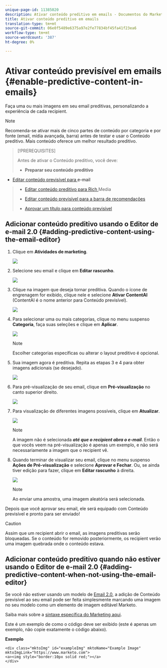 ```yaml
---
unique-page-id: 11385020
description: Ativar conteúdo preditivo em emails - Documentos do Marketing - Documentação do produto
title: Ativar conteúdo preditivo em emails
translation-type: tm+mt
source-git-commit: 06e0f5489e6375a97e2fe77834bf45fa41f23ea6
workflow-type: tm+mt
source-wordcount: '387'
ht-degree: 0%

---
```



# Ativar conteúdo previsível em emails {#enable-predictive-content-in-emails}

Faça uma ou mais imagens em seu email preditivas, personalizando a experiência de cada recipient.

>[!NOTE]
>
>Recomenda-se ativar mais de cinco partes de conteúdo por categoria e por fonte (email, mídia avançada, barra) antes de testar e usar o Conteúdo preditivo. Mais conteúdo oferece um melhor resultado preditivo.

>[!PREREQUISITES]
>
>Antes de ativar o Conteúdo preditivo, você deve:
>
>* **Preparar seu conteúdo preditivo**
   >
   >   
   * [Editar conteúdo previsível para ](/help/marketo/product-docs/predictive-content/working-with-predictive-content/edit-predictive-content-for-emails.md) e-mail
   >   * [Editar conteúdo preditivo para Rich ](/help/marketo/product-docs/predictive-content/working-with-predictive-content/edit-predictive-content-for-rich-media.md) Media
   >   * [Editar conteúdo previsível para a barra de recomendações](/help/marketo/product-docs/predictive-content/working-with-predictive-content/edit-predictive-content-for-the-recommendation-bar.md)
>
>* [Aprovar um título para conteúdo previsível](/help/marketo/product-docs/predictive-content/working-with-all-content/approve-a-title-for-predictive-content.md)


## Adicionar conteúdo preditivo usando o Editor de e-mail 2.0 {#adding-predictive-content-using-the-email-editor}

1. Clique em **Atividades de marketing**.

   ![](assets/one.png)

1. Selecione seu email e clique em **Editar rascunho**.

   ![](assets/two.png)

1. Clique na imagem que deseja tornar preditiva. Quando o ícone de engrenagem for exibido, clique nele e selecione **Ativar ContentAI** (ContentAI é o nome anterior para Conteúdo previsível).

   ![](assets/three.png)

1. Para selecionar uma ou mais categorias, clique no menu suspenso **Categoria**, faça suas seleções e clique em **Aplicar**.

   ![](assets/four.png)

   >[!NOTE]
   >
   >Escolher categorias específicas ou alterar o layout preditivo é opcional.

1. Sua imagem agora é preditiva. Repita as etapas 3 e 4 para obter imagens adicionais (se desejado).

   ![](assets/five.png)

1. Para pré-visualização de seu email, clique em **Pré-visualização** no canto superior direito.

   ![](assets/six.png)

1. Para visualização de diferentes imagens possíveis, clique em **Atualizar**.

   ![](assets/seven.png)

   >[!NOTE]
   >
   >A imagem não é selecionada **_até que o recipient abra o e-mail_**. Então o que vocês veem na pré-visualização é apenas um exemplo, e não será necessariamente a imagem que o recipient vê.

1. Quando terminar de visualizar seu email, clique no menu suspenso **Ações de Pré-visualização** e selecione **Aprovar e Fechar**. Ou, se ainda tiver edição para fazer, clique em **Editar rascunho** à direita.

   ![](assets/eight.png)

   >[!NOTE]
   >
   >Ao enviar uma amostra, uma imagem aleatória será selecionada.

Depois que você aprovar seu email, ele será equipado com Conteúdo previsível e pronto para ser enviado!

>[!CAUTION]
>
>Assim que um recipient abrir o email, as imagens preditivas serão bloqueadas. Se o conteúdo for removido posteriormente, os recipient verão uma imagem quebrada onde o conteúdo estava.

## Adicionar conteúdo preditivo quando não estiver usando o Editor de e-mail 2.0 {#adding-predictive-content-when-not-using-the-email-editor}

Se você não estiver usando um modelo de [Email 2.0](/help/marketo/product-docs/email-marketing/general/email-editor-2/email-editor-v2-0-overview.md), a adição de Conteúdo previsível ao seu email pode ser feita simplesmente marcando uma imagem no seu modelo como um elemento de imagem editável Marketo.

Saiba mais sobre a [sintaxe específica do Marketing aqui](/help/marketo/product-docs/email-marketing/general/email-editor-2/email-template-syntax.md#elements).

Este é um exemplo de como o código deve ser exibido (este é apenas um exemplo, não copie exatamente o código abaixo).

**Exemplo**

```example
<div class="mktoImg" id="exampleImg" mktoName="Example Image" mktoImgLink="https://www.marketo.com">  
<a><img style="border:10px solid red;"></a>  
</div>
```
